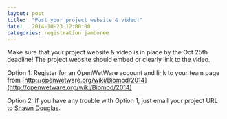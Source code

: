 ```yaml
---
layout: post
title:  "Post your project website & video!"
date:   2014-10-23 12:00:00
categories: registration jamboree
---
```


Make sure that your project website & video is in place by the Oct 25th deadline! The project website should embed or clearly link to the video.

Option 1: Register for an OpenWetWare account and link to your team page from [http://openwetware.org/wiki/Biomod/2014](http://openwetware.org/wiki/Biomod/2014)

Option 2: If you have any trouble with Option 1, just email your project URL to [Shawn Douglas](http://bionano.ucsf.edu/contact).

